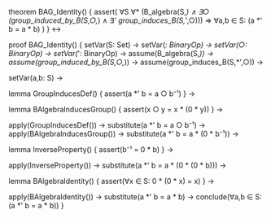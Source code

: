 theorem BAG_Identity() {
  assert(
    ∀S ∀* (B_algebra(S,*) ∧ 
    ∃○ (group_induced_by_B(S,○,*) ∧
    ∃*' group_induces_B(S,*',○))) ⇒
    ∀a,b ∈ S: (a *' b = a * b)
  )
} ↔

proof BAG_Identity() {
  setVar(S: Set) →
  setVar(*: BinaryOp) →
  setVar(○: BinaryOp) →
  setVar(*': BinaryOp) →
  assume(B_algebra(S,*)) →
  assume(group_induced_by_B(S,○,*)) →
  assume(group_induces_B(S,*',○)) →
  
  setVar(a,b: S) →
  
  lemma GroupInducesDef() {
    assert(a *' b = a ○ b⁻¹)
  } →
  
  lemma BAlgebraInducesGroup() {
    assert(x ○ y = x * (0 * y))
  } →
  
  apply(GroupInducesDef()) →
  substitute(a *' b = a ○ b⁻¹) →
  apply(BAlgebraInducesGroup()) →
  substitute(a *' b = a * (0 * b⁻¹)) →
  
  lemma InverseProperty() {
    assert(b⁻¹ = 0 * b)
  } →
  
  apply(InverseProperty()) →
  substitute(a *' b = a * (0 * (0 * b))) →
  
  lemma BAlgebraIdentity() {
    assert(∀x ∈ S: 0 * (0 * x) = x)
  } →
  
  apply(BAlgebraIdentity()) →
  substitute(a *' b = a * b) →
  conclude(∀a,b ∈ S: (a *' b = a * b))
}